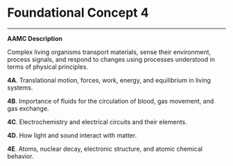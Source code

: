 # Foundational Concept 4

------

**AAMC Description**

Complex living organisms transport materials, sense their environment, process signals, and respond to changes using processes understood in terms of physical principles.

**4A**. Translational motion, forces, work, energy, and equilibrium in living systems.

**4B**.  Importance of fluids for the circulation of blood, gas movement, and gas exchange.

**4C**. Electrochemistry and electrical circuits and their elements.

**4D**. How light and sound interact with matter.

**4E**. Atoms, nuclear decay, electronic structure, and atomic chemical behavior.